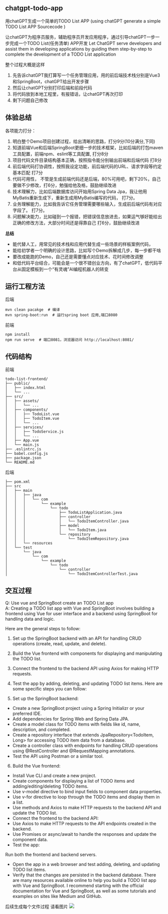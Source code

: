 ## chatgpt-todo-app
用chatGPT生成一个简单的TODO List APP (using chatGPT generate a simple TODO List APP Sourcecode ) 

让chatGPT为程序员服务，辅助程序员开发应用程序，通过引导chatGPT一步一步完成一个TODO List(任务清单) APP开发
Let ChatGPT serve developers and assist them in developing applications by guiding them step-by-step to complete the development of a TODO List application

整个过程大概是这样
 1. 先告诉chatGPT我打算写一个任务管理应用，用的前后端技术栈分别是Vue3和SpringBoot，chatGPT给出开发步骤
 2. 然后让chatGPT分别打印后端和前段代码
 3. 将代码放到本地工程里，有报错话，让chatGPT再次打印
 4. 剩下问题自己修改

## 体验总结
各项能力打分：
1. 明白整个Demo项目创建过程，给出清晰的思路，打分9分(10分满分,下同)
2. 知道前端Vue和后端SpringBoot更细一步的技术框架，比如后端的打包maven工具配置，前端npm、eslint等工具配置, 打分8分
3. 项目代码文件目录结构基本正确，按照指令能分别输出前端和后端代码  打8分
4. 前后端代码打协调性，按照我设定功能，前后端代码的URL、请求字段等约定基本匹配 打7分
5. 代码可用性， 不管是生成前端代码还是后端，80%可用吧，剩下20%，自己要做不少修改，打6分，勉强给他及格，鼓励继续改进
6. 技术理解力，比如后端数据库访问开始用Spring Data Jpa，我让他用MyBatis重新生成下，重新生成用MyBatis编写的代码， 打7分。
7. 业务理解能力，比如我告诉它任务管理需要哪些输入，生成前后端代码有对应字段了。  打7分。
8. 问题解决能力，比如碰到一个报错，把错误信息放进去，如果运气够好能给出正确的修改方法，大部分时间还是得靠自己  打6分，鼓励继续改进

**总结**
- 能代替人工，用常见的技术栈和应用代替生成一些场景的样板案例代码，
- 能给初学者一个明确的设计思路，比如写个Demo拆解成几步，每一步都干啥
- 要改成能跑的Demo，自己还是需要懂点对应技术、花时间修改调整
- 和低代码平台结合，可能会是一个很不错创业方向，有了chatGPT，低代码平台从固定模板到一个“有灵魂”AI编程机器人的转变 



## 运行工程方法
后端
```
mvn clean pacakge  # 编译
mvn spring-boot:run  # 运行spring boot 应用,端口8080
```

前端
```
npm install
npm run serve  # 端口8081，浏览器访问 http://localhost:8081/  
```

##  代码结构

前端
```
todo-list-frontend/
├── public/
│   ├── index.html
│   └── ...
├── src/
│   ├── assets/
│   │   └── ...
│   ├── components/
│   │   ├── TodoList.vue
│   │   ├── TodoItem.vue
│   │   └── ...
│   ├── services/
│   │   ├── TodoService.js
│   │   └── ...
│   ├── App.vue
│   └── main.js
├── .eslintrc.js
├── babel.config.js
├── package.json
└── README.md
```

后端
```
├── pom.xml
├── src
│   ├── main
│   │   ├── java
│   │   │   └── com
│   │   │       └── example
│   │   │           └── todo
│   │   │               ├── TodoListApplication.java
│   │   │               ├── controller
│   │   │               │   └── TodoItemController.java
│   │   │               ├── model
│   │   │               │   └── TodoItem.java
│   │   │               └── repository
│   │   │                   └── TodoItemRepository.java
│   │   └── resources
│   └── test
│       └── java
│           └── com
│               └── example
│                   └── todo
│                       └── controller
│                           └── TodoItemControllerTest.java
```

## 交互过程

Q:  Use vue and SpringBoot create an TODO List app  
A: Creating a TODO list app with Vue and SpringBoot involves building a frontend using Vue for user interface and a backend using SpringBoot for handling data and logic.

Here are the general steps to follow:

1. Set up the SpringBoot backend with an API for handling CRUD operations (create, read, update, and delete).
2. Build the Vue frontend with components for displaying and manipulating the TODO list.
3. Connect the frontend to the backend API using Axios for making HTTP requests.
4. Test the app by adding, deleting, and updating TODO list items.
Here are some specific steps you can follow:

1. Set up the SpringBoot backend:

- Create a new SpringBoot project using a Spring Initializr or your preferred IDE.
- Add dependencies for Spring Web and Spring Data JPA.
- Create a model class for TODO items with fields like id, name, description, and completed.
- Create a repository interface that extends JpaRepository<TodoItem, Long> for accessing TODO item data from a database.
- Create a controller class with endpoints for handling CRUD operations using @RestController and @RequestMapping annotations.
- Test the API using Postman or a similar tool.

6. Build the Vue frontend:
- Install Vue CLI and create a new project.
- Create components for displaying a list of TODO items and adding/editing/deleting TODO items.
- Use v-model directive to bind input fields to component data properties.
- Use v-for directive to loop through the TODO items and display them in a list.
- Use methods and Axios to make HTTP requests to the backend API and update the TODO list.
- Connect the frontend to the backend API:
- Use Axios to make HTTP requests to the API endpoints created in the backend.
- Use Promises or async/await to handle the responses and update the component data.
- Test the app:

Run both the frontend and backend servers.
- Open the app in a web browser and test adding, deleting, and updating TODO list items.
- Verify that the changes are persisted in the backend database.
There are many resources available online to help you build a TODO list app with Vue and SpringBoot. I recommend starting with the official documentation for Vue and SpringBoot, as well as some tutorials and examples on sites like Medium and GitHub.

后续生成每个文件过程 请看图片
![](interview-with-chatGPT.png)
